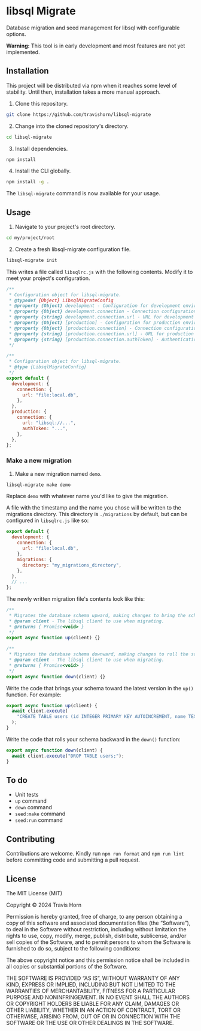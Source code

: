 # libsql Migrate

Database migration and seed management for libsql with configurable options.

**Warning:** This tool is in early development and most features are not yet
implemented.

## Installation

This project will be distributed via npm when it reaches some level of
stability. Until then, installation takes a more manual approach.

1. Clone this repository.

```sh
git clone https://github.com/travishorn/libsql-migrate
```

2. Change into the cloned repository's directory.

```sh
cd libsql-migrate
```

3. Install dependencies.

```sh
npm install
```

4. Install the CLI globally.

```sh
npm install -g .
```

The `libsql-migrate` command is now available for your usage.

## Usage

1. Navigate to your project's root directory.

```sh
cd my/project/root
```

2. Create a fresh libsql-migrate configuration file.

```sh
libsql-migrate init
```

This writes a file called `libsqlrc.js` with the following contents. Modify it
to meet your project's configuration.

```javascript
/**
 * Configuration object for libsql-migrate.
 * @typedef {Object} LibsqlMigrateConfig
 * @property {Object} development - Configuration for development environment.
 * @property {Object} development.connection - Connection configuration for development environment.
 * @property {string} development.connection.url - URL for development environment connection.
 * @property {Object} [production] - Configuration for production environment (optional).
 * @property {Object} [production.connection] - Connection configuration for production environment.
 * @property {string} [production.connection.url] - URL for production environment connection.
 * @property {string} [production.connection.authToken] - Authentication token for production environment connection.
 */

/**
 * Configuration object for libsql-migrate.
 * @type {LibsqlMigrateConfig}
 */
export default {
  development: {
    connection: {
      url: "file:local.db",
    },
  },
  production: {
    connection: {
      url: "libsql://...",
      authToken: "...",
    },
  },
};
```

### Make a new migration

1. Make a new migration named `demo`.

```sh
libsql-migrate make demo
```

Replace `demo` with whatever name you'd like to give the migration.

A file with the timestamp and the name you chose will be written to the
migrations directory. This directory is `./migrations` by default, but can be
configured in `libsqlrc.js` like so:

```javascript
export default {
  development: {
    connection: {
      url: "file:local.db",
    },
    migrations: {
      directory: "my_migrations_directory",
    },
  },
  // ...
};
```

The newly written migration file's contents look like this:

```javascript
/**
 * Migrates the database schema upward, making changes to bring the schema toward the latest version.
 * @param client - The libsql client to use when migrating.
 * @returns { Promise<void> }
 */
export async function up(client) {}

/**
 * Migrates the database schema downward, making changes to roll the schema back to a previous version.
 * @param client - The libsql client to use when migrating.
 * @returns { Promise<void> }
 */
export async function down(client) {}
```

Write the code that brings your schema toward the latest version in the `up()`
function. For example:

```javascript
export async function up(client) {
  await client.execute(
    "CREATE TABLE users (id INTEGER PRIMARY KEY AUTOINCREMENT, name TEXT);",
  );
}
```

Write the code that rolls your schema backward in the `down()` function:

```javascript
export async function down(client) {
  await client.execute("DROP TABLE users;");
}
```

## To do

- Unit tests
- `up` command
- `down` command
- `seed:make` command
- `seed:run` command

## Contributing

Contributions are welcome. Kindly run `npm run format` and `npm run lint` before
committing code and submitting a pull request.

## License

The MIT License (MIT)

Copyright © 2024 Travis Horn

Permission is hereby granted, free of charge, to any person obtaining a copy of
this software and associated documentation files (the “Software”), to deal in
the Software without restriction, including without limitation the rights to
use, copy, modify, merge, publish, distribute, sublicense, and/or sell copies of
the Software, and to permit persons to whom the Software is furnished to do so,
subject to the following conditions:

The above copyright notice and this permission notice shall be included in all
copies or substantial portions of the Software.

THE SOFTWARE IS PROVIDED “AS IS”, WITHOUT WARRANTY OF ANY KIND, EXPRESS OR
IMPLIED, INCLUDING BUT NOT LIMITED TO THE WARRANTIES OF MERCHANTABILITY, FITNESS
FOR A PARTICULAR PURPOSE AND NONINFRINGEMENT. IN NO EVENT SHALL THE AUTHORS OR
COPYRIGHT HOLDERS BE LIABLE FOR ANY CLAIM, DAMAGES OR OTHER LIABILITY, WHETHER
IN AN ACTION OF CONTRACT, TORT OR OTHERWISE, ARISING FROM, OUT OF OR IN
CONNECTION WITH THE SOFTWARE OR THE USE OR OTHER DEALINGS IN THE SOFTWARE.
